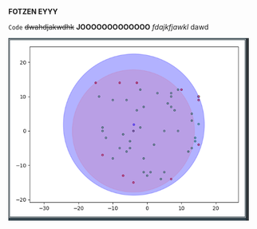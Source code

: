 **FOTZEN EYYY**

`Code`
~~dwahdjakwdhk~~
**JOOOOOOOOOOOOO**
_fdajkfjawkl_
dawd

![alt text](https://github.com/MichaelKirsch/smallest_circle/blob/master/pictures/cover.PNG)